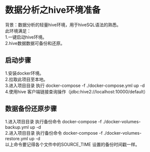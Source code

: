 # 数据分析之hive环境准备
背景：数据分析的轻量hive环境，用于hiveSQL语法的熟悉。  
此环境满足：  
1.一键启动hive环境。  
2.hive数据数据可备份和还原。  
## 启动步骤
1.安装docker环境。  
2.拉取此项目至本地。  
3.进入项目目录 执行 docker-compose -f ./docker-compose.yml up -d  
4.使用hive 客户端链接查询操作（jdbc:hive2://localhost:10000/default）  

## 数据备份还原步骤 
1.进入项目目录 执行备份命令 docker-compose -f ./docker-volumes-backup.yml up -d    
2.进入项目目录 执行备份命令 docker-compose -f ./docker-volumes-restore.yml up -d   
以上命令要记得各个文件中的SOURCE_TIME 设置的备份时间戳一样。  
